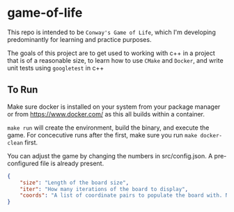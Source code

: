 # game-of-life
This repo is intended to be `Conway's Game of Life`, which I'm developing
predominantly for learning and practice purposes.

The goals of this project are to get used to working with c++ in a project that
is of a reasonable size, to learn how to use `CMake` and `Docker`, and write
unit tests using `googletest` in c++

## To Run
Make sure docker is installed on your system from your package manager or from
https://www.docker.com/ as this all builds within a container.

`make run` will create the environment, build the binary, and execute the
game. For concecutive runs after the first, make sure you run `make docker-clean`
first.

You can adjust the game by changing the numbers in src/config.json. A
pre-configured file is already present.

```json
{
    "size": "Length of the board size",
    "iter": "How many iterations of the board to display",
    "coords": "A list of coordinate pairs to populate the board with. Neither value should be higher than the size value"
}
```
